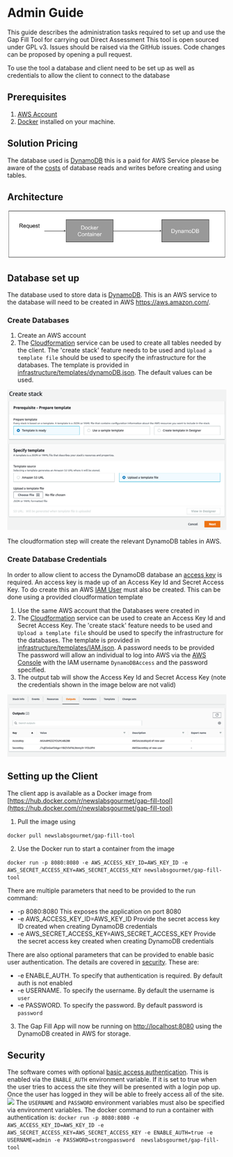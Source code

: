 # Admin Guide

This guide describes the administration tasks required to set up and use the Gap Fill Tool for carrying out Direct Assessment This tool is open sourced under GPL v3. Issues should be raised via the GitHub issues. Code changes can be proposed by opening a pull request.

To use the tool a database and client need to be set up as well as credentials to allow the client to connect to the database

## Prerequisites

1. [AWS Account](https://aws.amazon.com/premiumsupport/knowledge-center/create-and-activate-aws-account/)
2. [Docker](https://docs.docker.com/get-docker/) installed on your machine.

## Solution Pricing

The database used is [DynamoDB](https://aws.amazon.com/dynamodb/) this is a paid for AWS Service please be aware of the [costs](https://aws.amazon.com/dynamodb/pricing/) of database reads and writes before creating and using tables.

## Architecture

![](./images/basicArchitecture.png)

## Database set up

The database used to store data is [DynamoDB](https://aws.amazon.com/dynamodb/). This is an AWS service to the database will need to be created in AWS https://aws.amazon.com/.

### Create Databases

1. Create an AWS account
2. The [Cloudformation](https://aws.amazon.com/cloudformation/) service can be used to create all tables needed by the client. The 'create stack' feature needs to be used and `Upload a template file` should be used to specify the infrastructure for the databases. The template is provided in  [infrastructure/templates/dynamoDB.json](../infrastructure/templates/dynamoDB.json). The default values can be used.

![](./images/cloudformation.png)

The cloudformation step will create the relevant DynamoDB tables in AWS.

### Create Database Credentials

In order to allow client to access the DynamoDB database an [access key](https://aws.amazon.com/premiumsupport/knowledge-center/create-access-key/) is required. An access key is made up of an Access Key Id and Secret Access Key. To do create this an AWS [IAM User](https://docs.aws.amazon.com/IAM/latest/UserGuide/introduction_identity-management.html) must also be created. This can be done using a provided cloudformation template

1. Use the same AWS account that the Databases were created in
2. The [Cloudformation](https://aws.amazon.com/cloudformation/) service can be used to create an Access Key Id and Secret Access Key. The 'create stack' feature needs to be used and `Upload a template file` should be used to specify the infrastructure for the databases. The template is provided in [infrastructure/templates/IAM.json](../infrastructure/templates/IAM.json). A password needs to be provided The password will allow an individual to log into AWS via the [AWS Console](https://aws.amazon.com/console/) with the IAM username `DynamoDBAccess` and the password specified.
3. The output tab will show the Access Key Id and Secret Access Key (note the credentials shown in the image below are not valid)

![](./images/credentials.png)

## Setting up the Client 

The client app is available as a Docker image from [https://hub.docker.com/r/newslabsgourmet/gap-fill-tool](https://hub.docker.com/r/newslabsgourmet/gap-fill-tool)

1. Pull the image using 

```docker pull newslabsgourmet/gap-fill-tool```

2. Use the Docker run to start a container from the image

```docker run -p 8080:8080 -e AWS_ACCESS_KEY_ID=AWS_KEY_ID -e AWS_SECRET_ACCESS_KEY=AWS_SECRET_ACCESS_KEY newslabsgourmet/gap-fill-tool```

There are multiple parameters that need to be provided to the run command:

* -p 8080:8080 This exposes the application on port 8080
* -e AWS_ACCESS_KEY_ID=AWS_KEY_ID Provide the secret access key ID created when creating DynamoDB credentials
* -e AWS_SECRET_ACCESS_KEY=AWS_SECRET_ACCESS_KEY Provide the secret access key created when creating DynamoDB credentials

There are also optional parameters that can be provided to enable basic user authentication. The details are covered in [security](#security). These are:
* -e ENABLE_AUTH. To specify that authentication is required. By default auth is not enabled
* -e USERNAME. To specify the username. By default the username is `user`
* -e PASSWORD. To specify the password. By default password is `password`

3. The Gap Fill App will now be running on [http://localhost:8080](http:localhost:8080) using the DynamoDB created in AWS for storage.

## Security
The software comes with optional [basic access authentication](https://en.wikipedia.org/wiki/Basic_access_authentication). This is enabled via the `ENABLE_AUTH` environment variable. If it is set to true when the user tries to access the site they will be presented with a login pop up. Once the user has logged in they will be able to freely access all of the site.
![](./images/login.png)
The `USERNAME` and `PASSWORD` environment variables must also be specified via environment variables. The docker command to run a container with authentication is:
```docker run -p 8080:8080 -e AWS_ACCESS_KEY_ID=AWS_KEY_ID -e AWS_SECRET_ACCESS_KEY=AWS_SECRET_ACCESS_KEY -e ENABLE_AUTH=true -e USERNAME=admin -e PASSWORD=strongpassword  newslabsgourmet/gap-fill-tool```
